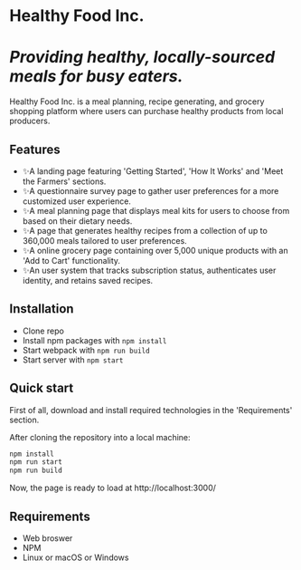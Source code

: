 # Healthy Food Inc.
# _Providing healthy, locally-sourced meals for busy eaters._
Healthy Food Inc. is a meal planning, recipe generating, and grocery shopping platform where users can purchase healthy products from local producers. 


## Features

- ✨A landing page featuring 'Getting Started', 'How It Works' and 'Meet the Farmers' sections.
- ✨A questionnaire survey page to gather user preferences for a more customized user experience.  
- ✨A  meal  planning page  that displays meal kits for users to choose from based on their dietary needs.
- ✨A page that generates healthy recipes from a collection of up to 360,000 meals tailored to user preferences. 
- ✨A online grocery page containing over 5,000 unique products with an 'Add to Cart' functionality.  
- ✨An user system that tracks subscription status, authenticates user identity, and retains saved recipes. 


## Installation
- Clone repo
- Install npm packages with `npm install`
- Start webpack with `npm run build`
- Start server with `npm start`

## Quick start
First of all, download and install required technologies in the 'Requirements' section. 

After cloning the repository into a local machine: 
```bash
npm install
npm run start
npm run build
```

Now, the page is ready to load at http://localhost:3000/

## Requirements
- Web broswer
- NPM
- Linux or macOS or Windows

